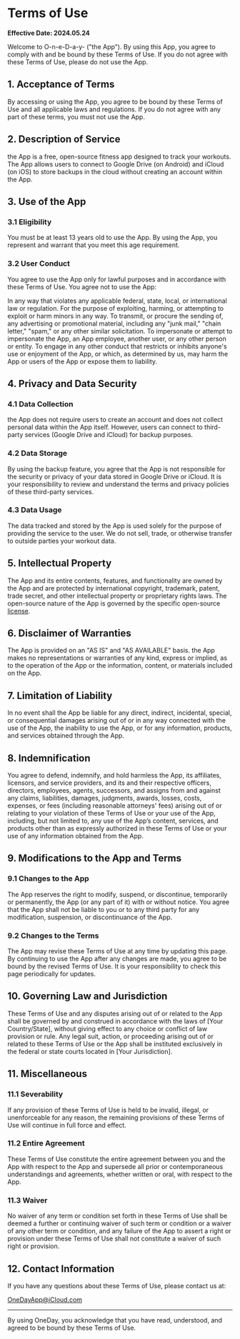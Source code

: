 # Terms of Use

**Effective Date: 2024.05.24**

Welcome to O-n-e-D-a-y- ("the App"). By using this App, you agree to comply with and be bound by these Terms of Use. If you do not agree with these Terms of Use, please do not use the App.

## 1. Acceptance of Terms
By accessing or using the App, you agree to be bound by these Terms of Use and all applicable laws and regulations. If you do not agree with any part of these terms, you must not use the App.

## 2. Description of Service
the App is a free, open-source fitness app designed to track your workouts. The App allows users to connect to Google Drive (on Android) and iCloud (on iOS) to store backups in the cloud without creating an account within the App.

## 3. Use of the App
### 3.1 Eligibility
You must be at least 13 years old to use the App. By using the App, you represent and warrant that you meet this age requirement.

### 3.2 User Conduct
You agree to use the App only for lawful purposes and in accordance with these Terms of Use. You agree not to use the App:

In any way that violates any applicable federal, state, local, or international law or regulation.
For the purpose of exploiting, harming, or attempting to exploit or harm minors in any way.
To transmit, or procure the sending of, any advertising or promotional material, including any "junk mail," "chain letter," "spam," or any other similar solicitation.
To impersonate or attempt to impersonate the App, an App employee, another user, or any other person or entity.
To engage in any other conduct that restricts or inhibits anyone's use or enjoyment of the App, or which, as determined by us, may harm the App or users of the App or expose them to liability.

## 4. Privacy and Data Security
### 4.1 Data Collection
the App does not require users to create an account and does not collect personal data within the App itself. However, users can connect to third-party services (Google Drive and iCloud) for backup purposes.

### 4.2 Data Storage
By using the backup feature, you agree that the App is not responsible for the security or privacy of your data stored in Google Drive or iCloud. It is your responsibility to review and understand the terms and privacy policies of these third-party services.

### 4.3 Data Usage
The data tracked and stored by the App is used solely for the purpose of providing the service to the user. We do not sell, trade, or otherwise transfer to outside parties your workout data.

## 5. Intellectual Property
The App and its entire contents, features, and functionality are owned by the App and are protected by international copyright, trademark, patent, trade secret, and other intellectual property or proprietary rights laws. The open-source nature of the App is governed by the specific open-source [license](https://github.com/Chris20008/O-n-e-D-a-y-/blob/master/LICENSE.md#license-agreement).

## 6. Disclaimer of Warranties
The App is provided on an "AS IS" and "AS AVAILABLE" basis. the App makes no representations or warranties of any kind, express or implied, as to the operation of the App or the information, content, or materials included on the App.

## 7. Limitation of Liability
In no event shall the App be liable for any direct, indirect, incidental, special, or consequential damages arising out of or in any way connected with the use of the App, the inability to use the App, or for any information, products, and services obtained through the App.

## 8. Indemnification
You agree to defend, indemnify, and hold harmless the App, its affiliates, licensors, and service providers, and its and their respective officers, directors, employees, agents, successors, and assigns from and against any claims, liabilities, damages, judgments, awards, losses, costs, expenses, or fees (including reasonable attorneys' fees) arising out of or relating to your violation of these Terms of Use or your use of the App, including, but not limited to, any use of the App’s content, services, and products other than as expressly authorized in these Terms of Use or your use of any information obtained from the App.

## 9. Modifications to the App and Terms
### 9.1 Changes to the App
The App reserves the right to modify, suspend, or discontinue, temporarily or permanently, the App (or any part of it) with or without notice. You agree that the App shall not be liable to you or to any third party for any modification, suspension, or discontinuance of the App.

### 9.2 Changes to the Terms
The App may revise these Terms of Use at any time by updating this page. By continuing to use the App after any changes are made, you agree to be bound by the revised Terms of Use. It is your responsibility to check this page periodically for updates.

## 10. Governing Law and Jurisdiction
These Terms of Use and any disputes arising out of or related to the App shall be governed by and construed in accordance with the laws of [Your Country/State], without giving effect to any choice or conflict of law provision or rule. Any legal suit, action, or proceeding arising out of or related to these Terms of Use or the App shall be instituted exclusively in the federal or state courts located in [Your Jurisdiction].

## 11. Miscellaneous
### 11.1 Severability
If any provision of these Terms of Use is held to be invalid, illegal, or unenforceable for any reason, the remaining provisions of these Terms of Use will continue in full force and effect.

### 11.2 Entire Agreement
These Terms of Use constitute the entire agreement between you and the App with respect to the App and supersede all prior or contemporaneous understandings and agreements, whether written or oral, with respect to the App.

### 11.3 Waiver
No waiver of any term or condition set forth in these Terms of Use shall be deemed a further or continuing waiver of such term or condition or a waiver of any other term or condition, and any failure of the App to assert a right or provision under these Terms of Use shall not constitute a waiver of such right or provision.

## 12. Contact Information
If you have any questions about these Terms of Use, please contact us at: 

[OneDayApp@iCloud.com](mailto:OneDayApp@iCloud.com)

---

By using OneDay, you acknowledge that you have read, understood, and agreed to be bound by these Terms of Use.
